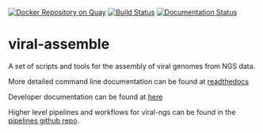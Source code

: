 [![Docker Repository on Quay](https://quay.io/repository/broadinstitute/viral-assemble/status "Docker Repository on Quay")](https://quay.io/repository/broadinstitute/viral-assemble)
[![Build Status](https://github.com/broadinstitute/viral-assemble/actions/workflows/build.yml/badge.svg?branch=master)](https://github.com/broadinstitute/viral-assemble/actions)
[![Documentation Status](https://readthedocs.org/projects/viral-assemble/badge/?version=latest)](https://viral-assemble.readthedocs.io/en/latest/?badge=latest)
<!--
[![broad-viral-badge](https://img.shields.io/badge/install%20from-broad--viral-green.svg?style=flat-square)](https://anaconda.org/broad-viral/viral-ngs)
[![Coverage Status](https://coveralls.io/repos/broadinstitute/viral-ngs/badge.png)](https://coveralls.io/r/broadinstitute/viral-ngs)
[![Code Health](https://landscape.io/github/broadinstitute/viral-ngs/master/landscape.svg?style=flat)](https://landscape.io/github/broadinstitute/viral-ngs)
-->

viral-assemble
==============

A set of scripts and tools for the assembly of viral genomes from NGS data.

More detailed command line documentation can be found at [readthedocs](http://viral-assemble.readthedocs.org/)

Developer documentation can be found at [here](DEVELOPMENT_NOTES.md)

Higher level pipelines and workflows for viral-ngs can be found in the [pipelines github repo](https://github.com/broadinstitute/viral-pipelines).
